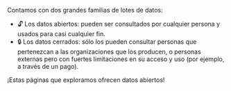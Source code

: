 Contamos con dos grandes familias de lotes de datos:

 * 🔓 Los datos abiertos: pueden ser consultados por cualquier persona y usados para casi cualquier fin.
 * 🔒 Los datos cerrados: sólo los pueden consultar personas que pertenezcan a las organizaciones que los producen, o personas externas pero con fuertes limitaciones en su acceso y uso (por ejemplo, a través de un pago).

¡Estas páginas que exploramos ofrecen datos abiertos!
